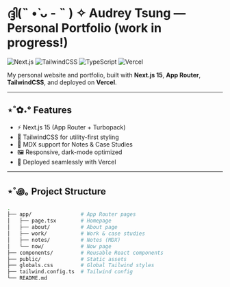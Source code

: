 # ദ്ദി(˵ •̀ ᴗ - ˵ ) ✧ Audrey Tsung — Personal Portfolio (work in progress!)

![Next.js](https://img.shields.io/badge/Next.js-000000?style=for-the-badge&logo=nextdotjs&logoColor=white)
![TailwindCSS](https://img.shields.io/badge/Tailwind_CSS-38B2AC?style=for-the-badge&logo=tailwind-css&logoColor=white)
![TypeScript](https://img.shields.io/badge/TypeScript-007ACC?style=for-the-badge&logo=typescript&logoColor=white)
![Vercel](https://img.shields.io/badge/Deployed%20on-Vercel-black?style=for-the-badge&logo=vercel&logoColor=white)

My personal website and portfolio, built with **Next.js 15**, **App Router**, **TailwindCSS**, and deployed on **Vercel**.

---

## ⋆˚✿˖° Features
- ⚡️ Next.js 15 (App Router + Turbopack)
- 🎨 TailwindCSS for utility-first styling
- 📄 MDX support for Notes & Case Studies
- 🖼️ Responsive, dark-mode optimized
- 🔗 Deployed seamlessly with Vercel

---

## ⋆˚꩜｡ Project Structure
```bash
.
├── app/                # App Router pages
│   ├── page.tsx        # Homepage
│   ├── about/          # About page
│   ├── work/           # Work & case studies
│   ├── notes/          # Notes (MDX)
│   └── now/            # Now page
├── components/         # Reusable React components
├── public/             # Static assets
├── globals.css         # Global Tailwind styles
├── tailwind.config.ts  # Tailwind config
└── README.md

